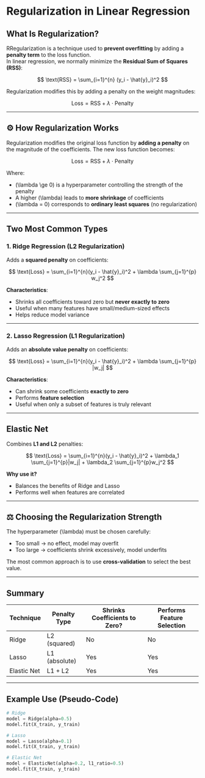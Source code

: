 # Regularization in Linear Regression

##  What Is Regularization?

RRegularization is a technique used to **prevent overfitting** by adding a **penalty term** to the loss function.  
In linear regression, we normally minimize the **Residual Sum of Squares (RSS)**:

$$
\text{RSS} = \sum_{i=1}^{n} (y_i - \hat{y}_i)^2
$$

Regularization modifies this by adding a penalty on the weight magnitudes:

$$
\text{Loss} = \text{RSS} + \lambda \cdot \text{Penalty}
$$

---

## ⚙ How Regularization Works

Regularization modifies the original loss function by **adding a penalty** on the magnitude of the coefficients. The new loss function becomes:

$$
\text{Loss} = \text{RSS} + \lambda \cdot \text{Penalty}
$$

Where:

- \(\lambda \ge 0\) is a hyperparameter controlling the strength of the penalty  
- A higher \(\lambda\) leads to **more shrinkage** of coefficients  
- \(\lambda = 0\) corresponds to **ordinary least squares** (no regularization)

---

## Two Most Common Types

### 1. **Ridge Regression (L2 Regularization)**

Adds a **squared penalty** on coefficients:

$$
\text{Loss} = \sum_{i=1}^{n}(y_i - \hat{y}_i)^2 + \lambda \sum_{j=1}^{p} w_j^2
$$

**Characteristics**:
- Shrinks all coefficients toward zero but **never exactly to zero**
- Useful when many features have small/medium-sized effects
- Helps reduce model variance

---

### 2. **Lasso Regression (L1 Regularization)**

Adds an **absolute value penalty** on coefficients:

$$
\text{Loss} = \sum_{i=1}^{n}(y_i - \hat{y}_i)^2 + \lambda \sum_{j=1}^{p} |w_j|
$$

**Characteristics**:
- Can shrink some coefficients **exactly to zero**
- Performs **feature selection**
- Useful when only a subset of features is truly relevant

---

##  Elastic Net

Combines **L1 and L2** penalties:

$$
\text{Loss} = \sum_{i=1}^{n}(y_i - \hat{y}_i)^2 + \lambda_1 \sum_{j=1}^{p}|w_j| + \lambda_2 \sum_{j=1}^{p}w_j^2
$$

**Why use it?**
- Balances the benefits of Ridge and Lasso
- Performs well when features are correlated

---

## ⚖️ Choosing the Regularization Strength

The hyperparameter \(\lambda\) must be chosen carefully:
- Too small → no effect, model may overfit
- Too large → coefficients shrink excessively, model underfits

The most common approach is to use **cross-validation** to select the best value.

---

##  Summary

| Technique      | Penalty Type    | Shrinks Coefficients to Zero? | Performs Feature Selection |
|---------------|------------------|-------------------------------|-----------------------------|
| Ridge         | L2 (squared)     | No                            | No                          |
| Lasso         | L1 (absolute)    | Yes                           | Yes                         |
| Elastic Net   | L1 + L2          | Yes                           | Yes                         |

---

##  Example Use (Pseudo-Code)

```python
# Ridge
model = Ridge(alpha=0.5)
model.fit(X_train, y_train)

# Lasso
model = Lasso(alpha=0.1)
model.fit(X_train, y_train)

# Elastic Net
model = ElasticNet(alpha=0.2, l1_ratio=0.5)
model.fit(X_train, y_train)
